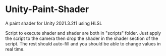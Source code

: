 # Unity-Paint-Shader
A paint shader for Unity 2021.3.2f1 using HLSL

Script to execute shader and shader are both in "scripts" folder. Just apply the script to the camera then drop the shader in the shader section of the script.
The rest should auto-fill and you should be able to change values in real time.
